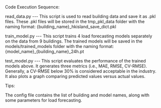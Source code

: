 Code Execution Sequence:

read_data.py --- This script is used to read building data and save it as .pkl files. These .pkl files will be stored in the tmp_pkl_data folder with the naming format: {building_name}_hkisland_save_dict.pkl

train_model.py --- This script trains 4 load forecasting models separately on the data from 9 buildings. The trained models will be saved in the models/trained_models folder with the naming format: {model_name}_{building_name}_24h.pt

test_model.py --- This script evaluates the performance of the trained models above. It generates three metrics (i.e., MAE, RMSE, CV-RMSE). Generally, a CV-RMSE below 30% is considered acceptable in the industry. It also plots a graph comparing predicted values versus actual values.

Tips:

The config file contains the list of building and model names, along with some parameters for load forecasting.